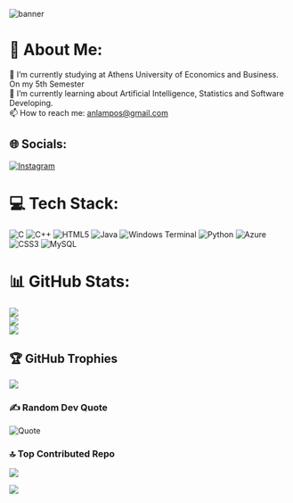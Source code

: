 ![banner](https://github.com/AndreasLampos/AndreasLampos/assets/17687288/4f713810-0fe3-4a8f-a4b2-991862de0bf4)

# 💫 About Me:
🔭 I’m currently studying at Athens University of Economics and Business. On my 5th Semester<br>🌱 I’m currently learning about Artificial Intelligence, Statistics and Software Developing. <br>📫 How to reach me: anlampos@gmail.com


## 🌐 Socials:
[![Instagram](https://img.shields.io/badge/Instagram-%23E4405F.svg?logo=Instagram&logoColor=white)](https://instagram.com/_lamposss_) 

# 💻 Tech Stack:
![C](https://img.shields.io/badge/c-%2300599C.svg?style=for-the-badge&logo=c&logoColor=white) ![C++](https://img.shields.io/badge/c++-%2300599C.svg?style=for-the-badge&logo=c%2B%2B&logoColor=white) ![HTML5](https://img.shields.io/badge/html5-%23E34F26.svg?style=for-the-badge&logo=html5&logoColor=white) ![Java](https://img.shields.io/badge/java-%23ED8B00.svg?style=for-the-badge&logo=openjdk&logoColor=white) ![Windows Terminal](https://img.shields.io/badge/Windows%20Terminal-%234D4D4D.svg?style=for-the-badge&logo=windows-terminal&logoColor=white) ![Python](https://img.shields.io/badge/python-3670A0?style=for-the-badge&logo=python&logoColor=ffdd54) ![Azure](https://img.shields.io/badge/azure-%230072C6.svg?style=for-the-badge&logo=microsoftazure&logoColor=white) ![CSS3](https://img.shields.io/badge/css3-%231572B6.svg?style=for-the-badge&logo=css3&logoColor=white) ![MySQL](https://img.shields.io/badge/mysql-%2300000f.svg?style=for-the-badge&logo=mysql&logoColor=white)
# 📊 GitHub Stats:
![](https://github-readme-stats.vercel.app/api?username=AndreasLampos&theme=dark&hide_border=false&include_all_commits=false&count_private=false)<br/>
![](https://github-readme-streak-stats.herokuapp.com/?user=AndreasLampos&theme=dark&hide_border=false)<br/>
![](https://github-readme-stats.vercel.app/api/top-langs/?username=AndreasLampos&theme=dark&hide_border=false&include_all_commits=false&count_private=false&layout=compact)

## 🏆 GitHub Trophies
![](https://github-profile-trophy.vercel.app/?username=AndreasLampos&theme=radical&no-frame=true&no-bg=false&margin-w=4)

### ✍️ Random Dev Quote
![Quote](https://github-readme-quotes-bay.vercel.app/quote?theme=default&animation=default&layout=socrates&font=default&quoteType=random&bgColor=gray&fontColor=white)

### 🔝 Top Contributed Repo
![](https://github-contributor-stats.vercel.app/api?username=AndreasLampos&limit=5&theme=dark&combine_all_yearly_contributions=true)


[![](https://visitcount.itsvg.in/api?id=AndreasLampos&label=Profile%20Views&color=10&icon=1&pretty=true)](https://visitcount.itsvg.in)

